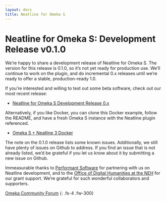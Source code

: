```yaml
---
layout: docs
title: Neatline for Omeka S
---
```


# Neatline for Omeka S: Development Release v0.1.0

We’re happy to share a development release of Neatline for Omeka S. The version for this release is 0.1.0, so it’s not yet ready for production use. We’ll continue to work on the plugin, and do incremental 0.x releases until we’re ready to offer a stable, production-ready 1.0.

If you’re interested and willing to test out some beta software, check out our most recent release:

- [Neatline for Omeka S Development Release 0.x](https://github.com/scholarslab/neatline-omeka-s/releases)

Alternatively, if you like Docker, you can clone this Docker example, follow the README, and have a fresh Omeka S instance with the Neatline plugin referenced.

- [Omeka S + Neatline 3 Docker](https://github.com/scholarslab/neatline-omeka-s-docker)

The note on the 0.1.0 release lists some known issues. Additionally, we still have plenty of issues on Github to address. If you find an issue that is not already listed, we’d be grateful if you let us know about it by submitting a new issue on Github.

Immeasurable thanks to [Performant Software](https://www.performantsoftware.com/) for partnering with us on Neatline development, and to the [Office of Digital Humanities at the NEH](https://www.neh.gov/divisions/odh) for our grant support. We’re grateful for such wonderful collaborators and supporters.

[Omeka Community Forum](https://forum.omeka.org/t/neatline-0-1-0-for-omeka-s/8240)
{: .fs-4 .fw-300}